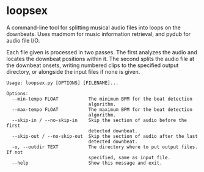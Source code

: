 # loopsex

A command-line tool for splitting musical audio files into loops on the downbeats. Uses madmom for music information retrieval, and pydub for audio file I/O.

Each file given is processed in two passes. The first analyzes the audio and locates the downbeat positions within it. The second splits the audio file at the downbeat onsets, writing numbered clips to the specified output directory, or alongside the input files if none is given.

```
Usage: loopsex.py [OPTIONS] [FILENAME]...

Options:
  --min-tempo FLOAT           The minimum BPM for the beat detection
                              algorithm.
  --max-tempo FLOAT           The maximum BPM for the beat detection
                              algorithm.
  --skip-in / --no-skip-in    Skip the section of audio before the first
                              detected downbeat.
  --skip-out / --no-skip-out  Skip the section of audio after the last
                              detected downbeat.
  -o, --outdir TEXT           The directory where to put output files. If not
                              specified, same as input file.
  --help                      Show this message and exit.
```


